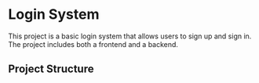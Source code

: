 # Login System

This project is a basic login system that allows users to sign up and sign in. The project includes both a frontend and a backend.

## Project Structure

